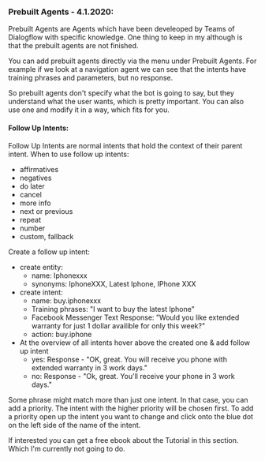 ### Prebuilt Agents - 4.1.2020:

Prebuilt Agents are Agents which have been develeoped by Teams of Dialogflow with specific knowledge. One thing to keep in my although is that the prebuilt agents are not finished. 

You can add prebuilt agents directly via the menu under Prebuilt Agents. For example if we look at a navigation agent we can see that the intents have training phrases and parameters, but no response. 

So prebuilt agents don't specify what the bot is going to say, but they understand what the user wants, which is pretty important. You can also use one and modify it in a way, which fits for you.

#### Follow Up Intents:

Follow Up Intents are normal intents that hold the context of their parent intent. When to use follow up intents:
+ affirmatives
+ negatives
+ do later
+ cancel
+ more info
+ next or previous
+ repeat
+ number
+ custom, fallback

Create a follow up intent:

+ create entity:
  + name: Iphonexxx
  + synonyms: IphoneXXX, Latest Iphone, IPhone XXX
+ create intent:
  + name: buy.iphonexxx
  + Training phrases: "I want to buy the latest Iphone"
  + Facebook Messenger Text Response: "Would you like extended warranty for just 1 dollar availible for only this week?"
  + action: buy.iphone
+ At the overview of all intents hover above the created one & add follow up intent
  + yes: Response - "OK, great. You will receive you phone with extended warranty in 3 work days."
  + no: Response - "Ok, great. You'll receive your phone in 3 work days."

Some phrase might match more than just one intent. In that case, you can add a priority. The intent with the higher priority will be chosen first. To add a priority open up the intent you want to change and click onto the blue dot on the left side of the name of the intent.

If interested you can get a free ebook about the Tutorial in this section. Which I'm currently not going to do.